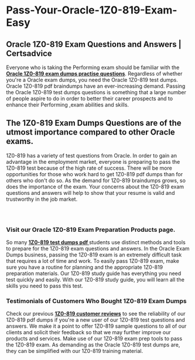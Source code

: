 # Pass-Your-Oracle-1Z0-819-Exam-Easy
<h2><strong>Oracle 1Z0-819 Exam Questions and Answers | Certsadvice</strong></h2> <p>Everyone who is taking the Performing exam should be familiar with the <a href="http://www.certsadvice.com/oracle/1z0-819-practice-questions"><strong>Oracle 1Z0-819 exam dumps practise questions</strong></a>. Regardless of whether you&#39;re a Oracle exam dumps, you need the Oracle 1Z0-819 test dumps. Oracle 1Z0-819 pdf braindumps have an ever-increasing demand. Passing the Oracle 1Z0-819 test dumps questions is something that a large number of people aspire to do in order to better their career prospects and to enhance their Performing ,exam abilities and skills.</p> <h2><strong>The 1Z0-819 Exam Dumps Questions are of the utmost importance compared to other Oracle exams.</strong></h2> <p>1Z0-819 has a variety of test questions from Oracle. In order to gain an advantage in the employment market, everyone is preparing to pass the 1Z0-819 test because of the high rate of success. There will be more opportunities for those who work hard to get 1Z0-819 pdf dumps than for others who don&#39;t do so. As the demand for 1Z0-819 braindumps grows, so does the importance of the exam. Your concerns about the 1Z0-819 exam questions and answers will help to show that your resume is valid and trustworthy in the job market.</p> <p><a href="http://www.certsadvice.com/oracle/1z0-819-practice-questions" style="display: block; padding: 1em 0; text-align: center; "><img alt="" src="https://1.bp.blogspot.com/-RUOr8Wn-CRk/YUYAxC8kcHI/AAAAAAAAAnw/F7BbdI3tw8QDj5z8iX0vQAioQzKiUxduwCLcBGAsYHQ/s0/unnamed.jpg" /></a></p> <h3><strong>Visit our Oracle 1Z0-819 Exam Preparation Products page.</strong></h3> <p>So many <a href="http://www.certsadvice.com/oracle/1z0-819-practice-questions"><strong>1Z0-819 test dumps pdf </strong></a>students use distinct methods and tools to prepare for the 1Z0-819 exam questions and answers. In the Oracle Exam Dumps business, passing the 1Z0-819 exam is an extremely difficult task that requires a lot of time and work. To easily pass 1Z0-819 exam, make sure you have a routine for planning and the appropriate 1Z0-819 preparation materials. Our 1Z0-819 study guide has everything you need test quickly and easily. With our 1Z0-819 study guide, you will learn all the skills you need to pass this test.</p> <h3><strong>Testimonials of Customers Who Bought 1Z0-819 Exam Dumps</strong></h3> <p>Check our previous <a href="http://www.certsadvice.com/oracle/1z0-819-practice-questions"><strong>1Z0-819 customer reviews</strong></a> to see the reliability of our 1Z0-819 pdf dumps if you&#39;re a new user of our 1Z0-819 test questions and answers. We make it a point to offer 1Z0-819 sample questions to all of our clients and solicit their feedback so that we may further improve our products and services. Make use of our 1Z0-819 exam prep tools to pass the 1Z0-819 exam. As demanding as the Oracle 1Z0-819 test dumps are, they can be simplified with our 1Z0-819 training material.</p>
